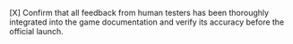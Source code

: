 [X] Confirm that all feedback from human testers has been thoroughly integrated into the game documentation and verify its accuracy before the official launch.